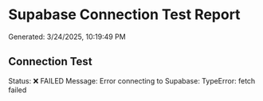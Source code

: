 # Supabase Connection Test Report
Generated: 3/24/2025, 10:19:49 PM

## Connection Test
Status: ❌ FAILED
Message: Error connecting to Supabase: TypeError: fetch failed

